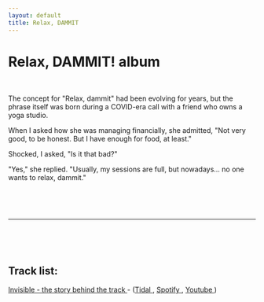 ```yaml
---
layout: default
title: Relax, DAMMIT
---
```


# Relax, DAMMIT! album

&nbsp;


The concept for "Relax, dammit" had been evolving for years, but the phrase itself was born during a COVID-era call with a friend who owns a yoga studio.
&nbsp;

When I asked how she was managing financially, she admitted, "Not very good, to be honest. But I have enough for food, at least."
&nbsp;

Shocked, I asked, "Is it that bad?"
&nbsp;

"Yes," she replied. "Usually, my sessions are full, but nowadays... no one wants to relax, dammit."

&nbsp;

&nbsp;

---

&nbsp;

&nbsp;

## Track list:

<a href="Invisible.html" >Invisible - the story behind the track </a> - (<a href="https://tidal.com/album/468869519/track/468869520" target="_blank">Tidal </a>, <a href="https://open.spotify.com/track/1blCX35nhy2psOEtVRhoVf?si=9eae552e918247b4" target="_blank">Spotify </a>, <a href="https://www.youtube.com/watch?v=da_Tz9YdfbA&list=RDda_Tz9YdfbA" target="_blank">Youtube </a>)






